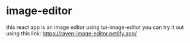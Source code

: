 # image-editor
this react app is an image editor using tui-image-editor  you can try it out using this link:  https://rayen-image-editor.netlify.app/
